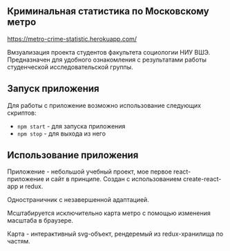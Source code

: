 ## Криминальная статистика по Московскому метро

https://metro-crime-statistic.herokuapp.com/

Вмзуализация проекта студентов факультета социологии НИУ ВШЭ. Предназначен для удобного ознакомления с результатами работы студенческой исследовательской группы.

## Запуск приложения

Для работы с приложение возможно использование следующих скриптов:

* `npm start` - для запуска приложения
* `npm stop`  - для выхода из него

## Использование приложения

Приложение - небольшой учебный проект, мое первое react-приложение и сайт в принципе. Создан с использованием create-react-app и redux.

Одностраничник с незавершенной адаптацией. 

Мсштабируется исключительно карта метро с помощью изменения масштаба в браузере. 

Карта - интерактивный svg-объект, рендеремый из redux-хранилища по частям.

